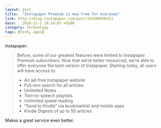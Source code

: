 ```yaml
---
layout: post
title:  "Instapaper Premium is now free for everyone"
link: http://blog.instapaper.com/post/152600596211
date:   2016-11-1 19:14:07 +0100
category: Technology
tags: [tech, apps]
---
```


Instapaper:

>Before, some of our greatest features were limited to Instapaper Premium subscribers. Now that we’re better resourced, we’re able to offer everyone the best version of Instapaper. Starting today, all users will have access to:

>- An ad-free Instapaper website
>- Full-text search for all articles
>- Unlimited Notes
>- Text-to-speech playlists
>- Unlimited speed reading
>- “Send to Kindle” via bookmarklet and mobile apps
>- Kindle Digests of up to 50 articles

Makes a great service even better.